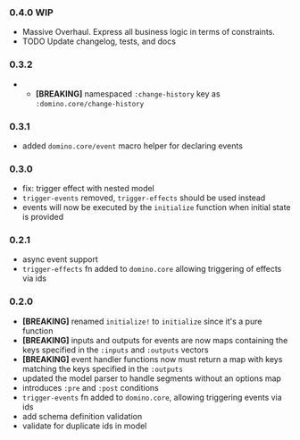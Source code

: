 ### 0.4.0 WIP

- Massive Overhaul. Express all business logic in terms of constraints.
- TODO Update changelog, tests, and docs

### 0.3.2

- - **[BREAKING]** namespaced `:change-history` key as `:domino.core/change-history`

### 0.3.1

- added `domino.core/event` macro helper for declaring events

### 0.3.0
- fix: trigger effect with nested model
- `trigger-events` removed, `trigger-effects`  should be used instead
- events will now be executed by the `initialize` function when initial state is provided

### 0.2.1
- async event support
- `trigger-effects` fn added to `domino.core` allowing triggering of effects via ids

### 0.2.0
- **[BREAKING]** renamed `initialize!` to `initialize` since it's a pure function
- **[BREAKING]** inputs and outputs for events are now maps containing the keys
  specified in the `:inputs` and `:outputs` vectors
- **[BREAKING]** event handler functions now must return a map with keys
  matching the keys specified in the `:outputs`
- updated the model parser to handle segments without an options map
- introduces `:pre` and `:post` conditions
- `trigger-events` fn added to `domino.core`, allowing triggering events via ids
- add schema definition validation
- validate for duplicate ids in model
